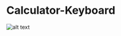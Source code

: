 # Calculator-Keyboard

![alt text][logo]

[logo]: https://github.com/zambur/Calculator-Keyboard/blob/master/keyboard-Demo.gif "Logo Title Text 2"
